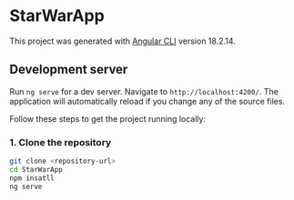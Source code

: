 # StarWarApp

This project was generated with [Angular CLI](https://github.com/angular/angular-cli) version 18.2.14.

## Development server

Run `ng serve` for a dev server. Navigate to `http://localhost:4200/`. The application will automatically reload if you change any of the source files.

Follow these steps to get the project running locally:

### 1. Clone the repository

```bash
git clone <repository-url>
cd StarWarApp
npm insatll
ng serve

